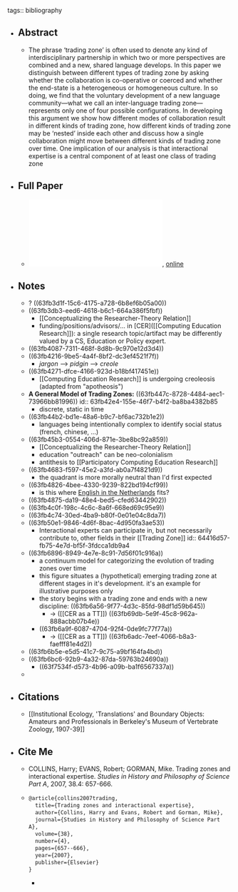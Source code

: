 tags:: bibliography

- ## Abstract
	- The phrase ‘trading zone’ is often used to denote any kind of interdisciplinary partnership in which two or more perspectives are combined and a new, shared language develops. In this paper we distinguish between different types of trading zone by asking whether the collaboration is co-operative or coerced and whether the end-state is a heterogeneous or homogeneous culture. In so doing, we find that the voluntary development of a new language community—what we call an inter-language trading zone—represents only one of four possible configurations. In developing this argument we show how different modes of collaboration result in different kinds of trading zone, how different kinds of trading zone may be ‘nested’ inside each other and discuss how a single collaboration might move between different kinds of trading zone over time. One implication of our analysis is that interactional expertise is a central component of at least one class of trading zone
- ## Full Paper
	- ![local copy](../assets/collins_et_al._-_2007_-_trading_zones_and_interactional_expertise_1677409314695_0.pdf), [online](http://www.worldpece.org/sites/default/files/artifacts/media/pdf/collins_et_al._-_2007_-_trading_zones_and_interactional_expertise.pdf)
- ## Notes
	- ? ((63fb3d1f-15c6-4175-a728-6b8ef6b05a00))
	- ((63fb3db3-eed6-4618-b6c1-664a386f5fbf))
		- [[Conceptualizing the Researcher-Theory Relation]]
		- funding/positions/advisors/... in [CER]([[Computing Education Research]]): a single research topic/artifact may be differently valued by a CS, Education or Policy expert.
	- ((63fb4087-7311-468f-8d8b-9c970e12d3d4))
	- ((63fb4216-9be5-4a4f-8bf2-dc3ef4521f7f))
		- *jargon* --> *pidgin* --> *creole*
	- ((63fb4271-dfce-4166-923d-b18bf417451e))
		- [[Computing Education Research]] is undergoing creoleosis (adapted from "apotheosis")
	- **A General Model of Trading Zones:** ((63fb447c-8728-4484-aec1-73966bb81996))
	  id:: 63fb42e4-155e-46f7-b4f2-ba8ba4382b85
		- discrete, static in time
	- ((63fb44b2-bd1e-48a6-b9c7-bf6ac732b1e2))
		- languages being intentionally complex to identify social status (french, chinese, ...)
	- ((63fb45b3-0554-406d-871e-3be8bc92a859))
		- [[Conceptualizing the Researcher-Theory Relation]]
		- education "outreach" can be neo-colonialism
		- antithesis to [[Participatory Computing Education Research]]
	- ((63fb4683-f597-45e2-a3fd-ab0a7f4821d9))
		- the quadrant is more morally neutral than I'd first expected
	- ((63fb4826-4bee-4330-9239-822bd194cf99))
		- is this where [English in the Netherlands](https://www.dutchnews.nl/features/2018/01/english-is-no-longer-a-foreign-language-in-the-netherlands-but-it-has-a-unique-character-here/) fits?
	- ((63fb4875-da19-48e4-bed5-cfed63442902))
	- ((63fb4c0f-198c-4c6c-8a6f-668ed69c95e9))
	- ((63fb4c74-30ed-4ba9-b80f-0e01e04c8da7))
	- ((63fb50e1-9846-4d6f-8bac-4d950fa3ae53))
		- Interactional experts can participate in, but not necessarily contribute to, other fields in their [[Trading Zone]]
		  id:: 64416d57-fb75-4e7d-bf5f-3fdcca1db9a4
	- ((63fb6896-8949-4e7e-8c91-7d56f01c916a))
		- a continuum model for categorizing the evolution of trading zones over time
		- this figure situates a (hypothetical) emerging trading zone at different stages in it's development. it's an example for illustrative purposes only
		- the story begins with a trading zone and ends with a new discipline: ((63fb6a56-9f77-4d3c-85fd-98df1d59b645))
			- -> ([[CER as a TT]]) ((63fb69db-5e9f-45c8-962a-888acbb07b4e))
		- ((63fb6a9f-6087-4704-92f4-0de9fc77f77a))
			- -> ([[CER as a TT]]) ((63fb6adc-7eef-4066-b8a3-faefff81e4d2))
	- ((63fb6b5e-e5d5-41c7-9c75-a9bf164fa4bd))
	- ((63fb6bc6-92b9-4a32-87da-59763b24690a))
		- ((63f7534f-d573-4b96-a09b-ba1f6567337a))
	-
- ## Citations
	- [[Institutional Ecology, 'Translations' and Boundary Objects: Amateurs and Professionals in Berkeley's Museum of Vertebrate Zoology, 1907-39]]
- ## Cite Me
	- COLLINS, Harry; EVANS, Robert; GORMAN, Mike. Trading zones and interactional expertise. *Studies in History and Philosophy of Science Part A*, 2007, 38.4: 657-666.
	- ```
	  @article{collins2007trading,
	    title={Trading zones and interactional expertise},
	    author={Collins, Harry and Evans, Robert and Gorman, Mike},
	    journal={Studies in History and Philosophy of Science Part A},
	    volume={38},
	    number={4},
	    pages={657--666},
	    year={2007},
	    publisher={Elsevier}
	  }
	  ```
		-